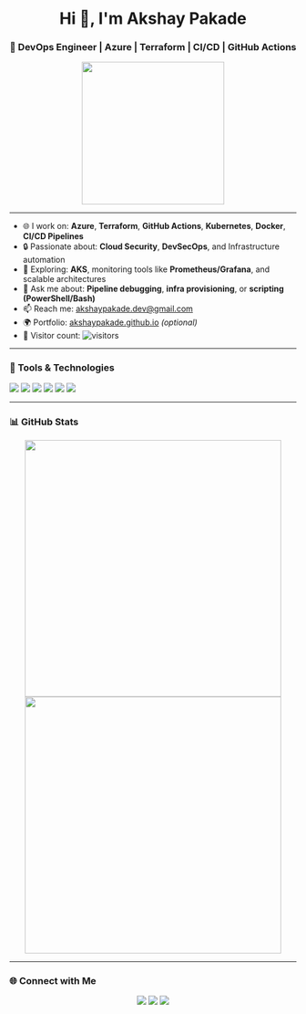 <h1 align="center">Hi 👋, I'm Akshay Pakade</h1>
<h3 align="center">🚀 DevOps Engineer | Azure | Terraform | CI/CD | GitHub Actions</h3>

<p align="center">
  <img src="https://media.giphy.com/media/kH1DBkPNyZPOk0BxrM/giphy.gif" width="250" />
</p>

---

- 🌐 I work on: **Azure**, **Terraform**, **GitHub Actions**, **Kubernetes**, **Docker**, **CI/CD Pipelines**
- 🔒 Passionate about: **Cloud Security**, **DevSecOps**, and Infrastructure automation
- 🔭 Exploring: **AKS**, monitoring tools like **Prometheus/Grafana**, and scalable architectures
- 💬 Ask me about: **Pipeline debugging**, **infra provisioning**, or **scripting (PowerShell/Bash)**
- 📫 Reach me: [akshaypakade.dev@gmail.com](mailto:akshaypakade.dev@gmail.com)
- 🌍 Portfolio: [akshaypakade.github.io](https://akshaypakade.github.io) _(optional)_
- 👀 Visitor count: ![visitors](https://komarev.com/ghpvc/?username=akshaypakade&label=Profile%20views&color=0e75b6&style=flat)

---

### 🧰 Tools & Technologies

<p align="left">
  <img src="https://img.shields.io/badge/Azure-0078D4?style=for-the-badge&logo=microsoftazure&logoColor=white"/>
  <img src="https://img.shields.io/badge/Terraform-623CE4?style=for-the-badge&logo=terraform&logoColor=white"/>
  <img src="https://img.shields.io/badge/GitHub_Actions-2088FF?style=for-the-badge&logo=github-actions&logoColor=white"/>
  <img src="https://img.shields.io/badge/Docker-2496ED?style=for-the-badge&logo=docker&logoColor=white"/>
  <img src="https://img.shields.io/badge/Kubernetes-326CE5?style=for-the-badge&logo=kubernetes&logoColor=white"/>
  <img src="https://img.shields.io/badge/PowerShell-5391FE?style=for-the-badge&logo=powershell&logoColor=white"/>
</p>

---

### 📊 GitHub Stats

<p align="center">
  <img src="https://github-readme-stats.vercel.app/api?username=akshaypakade&show_icons=true&theme=dark" width="450"/>
  <img src="https://github-readme-streak-stats.herokuapp.com/?user=akshaypakade&theme=dark" width="450"/>
</p>

---

### 🌐 Connect with Me

<p align="center">
  <a href="https://www.linkedin.com/in/akshaypakade" target="_blank"><img src="https://img.shields.io/badge/-LinkedIn-blue?style=for-the-badge&logo=linkedin&logoColor=white"/></a>
  <a href="mailto:akshaypakade.dev@gmail.com"><img src="https://img.shields.io/badge/Gmail-D14836?style=for-the-badge&logo=gmail&logoColor=white"/></a>
  <a href="https://instagram.com/akshaypakade" target="_blank"><img src="https://img.shields.io/badge/-Instagram-E4405F?style=for-the-badge&logo=instagram&logoColor=white"/></a>
</p>


<!--
**Akshay-Pakade/Akshay-Pakade** is a ✨ _special_ ✨ repository because its `README.md` (this file) appears on your GitHub profile.

Here are some ideas to get you started:

- 🔭 I’m currently working on ...
- 🌱 I’m currently learning ...
- 👯 I’m looking to collaborate on ...
- 🤔 I’m looking for help with ...
- 💬 Ask me about ...
- 📫 How to reach me: ...
- 😄 Pronouns: ...
- ⚡ Fun fact: ...
-->

